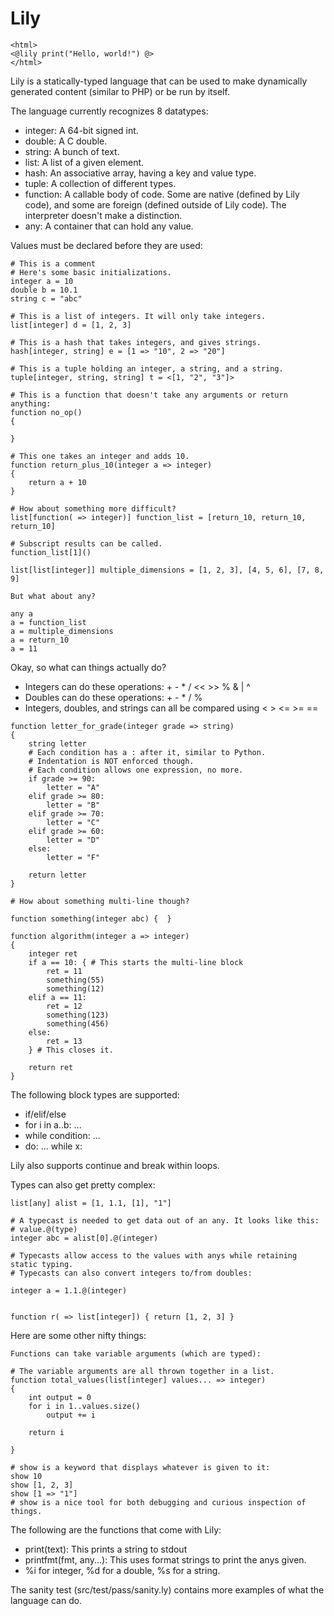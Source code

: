 Lily
=====

```
<html>
<@lily print("Hello, world!") @>
</html>
```

Lily is a statically-typed language that can be used to make dynamically generated content (similar to PHP) or be run by itself.

The language currently recognizes 8 datatypes:

* integer: A 64-bit signed int.
* double: A C double.
* string: A bunch of text.
* list: A list of a given element.
* hash: An associative array, having a key and value type.
* tuple: A collection of different types.
* function: A callable body of code. Some are native (defined by Lily code), and some are foreign (defined outside of Lily code). The interpreter doesn't make a distinction.
* any: A container that can hold any value.

Values must be declared before they are used:
```
# This is a comment
# Here's some basic initializations.
integer a = 10
double b = 10.1
string c = "abc"

# This is a list of integers. It will only take integers.
list[integer] d = [1, 2, 3]

# This is a hash that takes integers, and gives strings.
hash[integer, string] e = [1 => "10", 2 => "20"]

# This is a tuple holding an integer, a string, and a string.
tuple[integer, string, string] t = <[1, "2", "3"]>

# This is a function that doesn't take any arguments or return anything:
function no_op()
{

}

# This one takes an integer and adds 10.
function return_plus_10(integer a => integer)
{
    return a + 10
}

# How about something more difficult?
list[function( => integer)] function_list = [return_10, return_10, return_10]

# Subscript results can be called.
function_list[1]()

list[list[integer]] multiple_dimensions = [1, 2, 3], [4, 5, 6], [7, 8, 9]

But what about any?

any a
a = function_list
a = multiple_dimensions
a = return_10
a = 11
```

Okay, so what can things actually do?

* Integers can do these operations: + - * / << >> % & | ^
* Doubles can do these operations: + - * / %
* Integers, doubles, and strings can all be compared using < > <= >= ==

```
function letter_for_grade(integer grade => string)
{
	string letter
	# Each condition has a : after it, similar to Python.
	# Indentation is NOT enforced though.
	# Each condition allows one expression, no more.
	if grade >= 90:
		letter = "A"
	elif grade >= 80:
		letter = "B"
	elif grade >= 70:
		letter = "C"
	elif grade >= 60:
		letter = "D"
	else:
		letter = "F"

	return letter
}

# How about something multi-line though?

function something(integer abc) {  }

function algorithm(integer a => integer)
{
	integer ret
	if a == 10: { # This starts the multi-line block
		ret = 11
		something(55)
		something(12)
	elif a == 11:
		ret = 12
		something(123)
		something(456)
	else:
		ret = 13
	} # This closes it.

	return ret
}
```

The following block types are supported:
* if/elif/else
* for i in a..b: ...
* while condition: ...
* do: ... while x:

Lily also supports continue and break within loops.

Types can also get pretty complex:
```
list[any] alist = [1, 1.1, [1], "1"]

# A typecast is needed to get data out of an any. It looks like this:
# value.@(type)
integer abc = alist[0].@(integer)

# Typecasts allow access to the values with anys while retaining static typing.
# Typecasts can also convert integers to/from doubles:

integer a = 1.1.@(integer)


function r( => list[integer]) { return [1, 2, 3] }
```

Here are some other nifty things:

```
Functions can take variable arguments (which are typed):

# The variable arguments are all thrown together in a list.
function total_values(list[integer] values... => integer)
{
	int output = 0
	for i in 1..values.size()
		output += i

	return i

}

# show is a keyword that displays whatever is given to it:
show 10
show [1, 2, 3]
show [1 => "1"]
# show is a nice tool for both debugging and curious inspection of things.
```

The following are the functions that come with Lily:
* print(text): This prints a string to stdout
* printfmt(fmt, any...): This uses format strings to print the anys given.
* %i for integer, %d for a double, %s for a string.

The sanity test (src/test/pass/sanity.ly) contains more examples of what the language can do.
